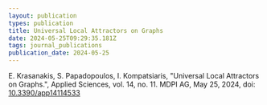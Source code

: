 ```yaml
---
layout: publication
types: publication
title: Universal Local Attractors on Graphs
date: 2024-05-25T09:29:35.181Z
tags: journal_publications
publication_date: 2024-05-25
---
```

E. Krasanakis, S. Papadopoulos, I. Kompatsiaris, "Universal Local Attractors on Graphs.", Applied Sciences, vol. 14, no. 11. MDPI AG, May 25, 2024, doi: [10.3390/app14114533](https://www.mdpi.com/2076-3417/14/11/4533)
